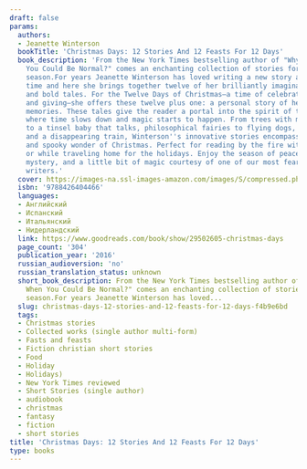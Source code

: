 ```yaml
---
draft: false
params:
  authors:
  - Jeanette Winterson
  bookTitle: 'Christmas Days: 12 Stories And 12 Feasts For 12 Days'
  book_description: 'From the New York Times bestselling author of "Why Be Happy When
    You Could Be Normal?" comes an enchanting collection of stories for the holiday
    season.For years Jeanette Winterson has loved writing a new story at Christmas
    time and here she brings together twelve of her brilliantly imaginative, funny
    and bold tales. For the Twelve Days of Christmas—a time of celebration, sharing,
    and giving—she offers these twelve plus one: a personal story of her own Christmas
    memories. These tales give the reader a portal into the spirit of the season,
    where time slows down and magic starts to happen. From trees with mysterious powers
    to a tinsel baby that talks, philosophical fairies to flying dogs, a haunted house
    and a disappearing train, Winterson''s innovative stories encompass the childlike
    and spooky wonder of Christmas. Perfect for reading by the fire with loved ones,
    or while traveling home for the holidays. Enjoy the season of peace and goodwill,
    mystery, and a little bit of magic courtesy of one of our most fearless and accomplished
    writers.'
  cover: https://images-na.ssl-images-amazon.com/images/S/compressed.photo.goodreads.com/books/1475304381i/29502605.jpg
  isbn: '9788426404466'
  languages:
  - Английский
  - Испанский
  - Итальянский
  - Нидерландский
  link: https://www.goodreads.com/book/show/29502605-christmas-days
  page_count: '304'
  publication_year: '2016'
  russian_audioversion: 'no'
  russian_translation_status: unknown
  short_book_description: From the New York Times bestselling author of "Why Be Happy
    When You Could Be Normal?" comes an enchanting collection of stories for the holiday
    season.For years Jeanette Winterson has loved...
  slug: christmas-days-12-stories-and-12-feasts-for-12-days-f4b9e6bd
  tags:
  - Christmas stories
  - Collected works (single author multi-form)
  - Fasts and feasts
  - Fiction christian short stories
  - Food
  - Holiday
  - Holidays)
  - New York Times reviewed
  - Short Stories (single author)
  - audiobook
  - christmas
  - fantasy
  - fiction
  - short stories
title: 'Christmas Days: 12 Stories And 12 Feasts For 12 Days'
type: books
---
```


